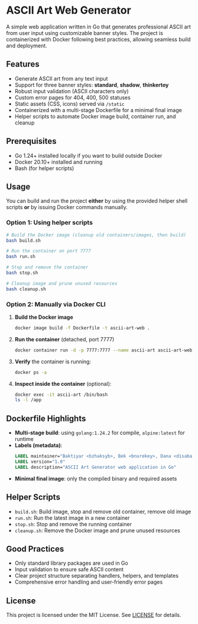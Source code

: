 # ASCII Art Web Generator

A simple web application written in Go that generates professional ASCII art from user input using customizable banner styles. The project is containerized with Docker following best practices, allowing seamless build and deployment.

## Features

- Generate ASCII art from any text input
- Support for three banner styles: **standard**, **shadow**, **thinkertoy**
- Robust input validation (ASCII characters only)
- Custom error pages for 404, 400, 500 statuses
- Static assets (CSS, icons) served via `/static`
- Containerized with a multi-stage Dockerfile for a minimal final image
- Helper scripts to automate Docker image build, container run, and cleanup

## Prerequisites

- Go 1.24+ installed locally if you want to build outside Docker
- Docker 20.10+ installed and running
- Bash (for helper scripts)

## Usage

You can build and run the project **either** by using the provided helper shell scripts **or** by issuing Docker commands manually.

### Option 1: Using helper scripts

```bash
# Build the Docker image (cleanup old containers/images, then build)
bash build.sh

# Run the container on port 7777
bash run.sh

# Stop and remove the container
bash stop.sh

# Cleanup image and prune unused resources
bash cleanup.sh
```

### Option 2: Manually via Docker CLI

1. **Build the Docker image**

   ```bash
   docker image build -f Dockerfile -t ascii-art-web .
   ```

2. **Run the container** (detached, port 7777)

   ```bash
   docker container run -d -p 7777:7777 --name ascii-art ascii-art-web
   ```

3. **Verify** the container is running:

   ```bash
   docker ps -a
   ```

4. **Inspect inside the container** (optional):

   ```bash
   docker exec -it ascii-art /bin/bash
   ls -l /app
   ```

## Dockerfile Highlights

- **Multi-stage build**: using `golang:1.24.2` for compile, `alpine:latest` for runtime
- **Labels (metadata)**:
  ```dockerfile
  LABEL maintainer="Baktiyar <bzhaksyb>, Bek <bnurekey>, Dana <disabaev>"
  LABEL version="1.0"
  LABEL description="ASCII Art Generator web application in Go"
  ```
- **Minimal final image**: only the compiled binary and required assets

## Helper Scripts

- `build.sh`: Build image, stop and remove old container, remove old image
- `run.sh`: Run the latest image in a new container
- `stop.sh`: Stop and remove the running container
- `cleanup.sh`: Remove the Docker image and prune unused resources

## Good Practices

- Only standard library packages are used in Go
- Input validation to ensure safe ASCII content
- Clear project structure separating handlers, helpers, and templates
- Comprehensive error handling and user-friendly error pages

## License

This project is licensed under the MIT License. See [LICENSE](LICENSE) for details.

